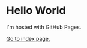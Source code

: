 <!DOCTYPE html>
<html>
<body>
<h1>Hello World</h1>
<p>I'm hosted with GitHub Pages.</p>
<a href="index.html">Go to index page.</a>
</body>
</html>
